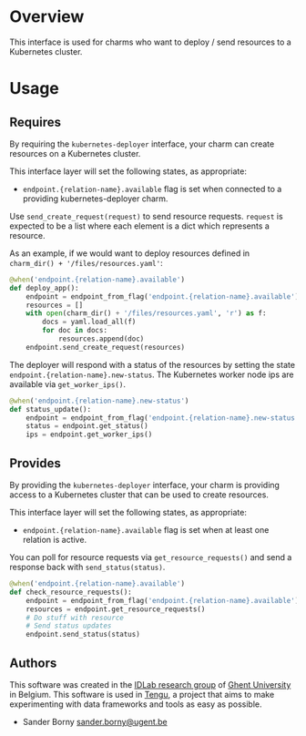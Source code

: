


# Overview
This interface is used for charms who want to deploy / send resources to a Kubernetes cluster.

# Usage
## Requires
By requiring the `kubernetes-deployer` interface, your charm can create resources on a Kubernetes cluster.

This interface layer will set the following states, as appropriate:
-  `endpoint.{relation-name}.available` flag is set when connected to a providing kubernetes-deployer charm.

Use `send_create_request(request)` to send resource requests. `request` is expected to be a list where each element is a dict which represents a resource.

As an example, if we would want to deploy resources defined in `charm_dir() + '/files/resources.yaml'`:
```python
@when('endpoint.{relation-name}.available')
def deploy_app():
    endpoint = endpoint_from_flag('endpoint.{relation-name}.available')
    resources = []
    with open(charm_dir() + '/files/resources.yaml', 'r') as f:
        docs = yaml.load_all(f)
        for doc in docs:
            resources.append(doc)
    endpoint.send_create_request(resources)
```

The deployer will respond with a status of the resources by setting the state `endpoint.{relation-name}.new-status`. The Kubernetes worker node ips are available via `get_worker_ips()`.
```python
@when('endpoint.{relation-name}.new-status')
def status_update():
    endpoint = endpoint_from_flag('endpoint.{relation-name}.new-status')
    status = endpoint.get_status()
    ips = endpoint.get_worker_ips()
```

## Provides
By providing  the `kubernetes-deployer` interface, your charm is providing access to a Kubernetes cluster that can be used to create resources.

This interface layer will set the following states, as appropriate:
-  `endpoint.{relation-name}.available` flag is set when at least one relation is active.

You can poll for resource requests via `get_resource_requests()` and send a response back with `send_status(status)`.

```python
@when('endpoint.{relation-name}.available')
def check_resource_requests():
    endpoint = endpoint_from_flag('endpoint.{relation-name}.available')
    resources = endpoint.get_resource_requests()
    # Do stuff with resource
    # Send status updates
    endpoint.send_status(status)
```

## Authors

This software was created in the [IDLab research group](https://www.ugent.be/ea/idlab) of [Ghent University](https://www.ugent.be) in Belgium. This software is used in [Tengu](https://tengu.io), a project that aims to make experimenting with data frameworks and tools as easy as possible.

 - Sander Borny <sander.borny@ugent.be>
